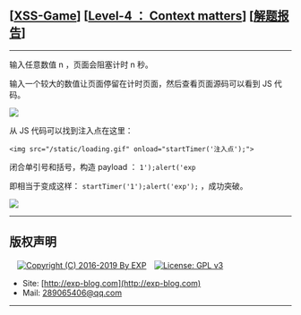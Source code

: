 ## [[XSS-Game](https://xss-game.appspot.com/)] [[Level-4 ： Context matters](https://xss-game.appspot.com/level4)] [[解题报告](http://exp-blog.com/2019/02/15/pid-3329/)]

------

输入任意数值 n ，页面会阻塞计时 n 秒。

输入一个较大的数值让页面停留在计时页面，然后查看页面源码可以看到 JS 代码。

![](https://github.com/lyy289065406/CTF-Solving-Reports/blob/master/xss-game/level-4/imgs/01.png)

从 JS 代码可以找到注入点在这里：

`<img src="/static/loading.gif" onload="startTimer('注入点');">`

闭合单引号和括号，构造 payload ： `1');alert('exp`

即相当于变成这样： `startTimer('1');alert('exp');` ，成功突破。

![](https://github.com/lyy289065406/CTF-Solving-Reports/blob/master/xss-game/level-4/imgs/02.png)

------

## 版权声明

　[![Copyright (C) 2016-2019 By EXP](https://img.shields.io/badge/Copyright%20(C)-2016~2019%20By%20EXP-blue.svg)](http://exp-blog.com)　[![License: GPL v3](https://img.shields.io/badge/License-GPL%20v3-blue.svg)](https://www.gnu.org/licenses/gpl-3.0)
  

- Site: [http://exp-blog.com](http://exp-blog.com) 
- Mail: <a href="mailto:289065406@qq.com?subject=[EXP's Github]%20Your%20Question%20（请写下您的疑问）&amp;body=What%20can%20I%20help%20you?%20（需要我提供什么帮助吗？）">289065406@qq.com</a>


------

